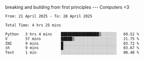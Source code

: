 breaking and building from first principles --- Computers <3

<!--START_SECTION:waka-->

```txt
From: 21 April 2025 - To: 28 April 2025

Total Time: 4 hrs 25 mins

Python   3 hrs 4 mins    █████████████████▒░░░░░░░   69.52 %
V        57 mins         █████▒░░░░░░░░░░░░░░░░░░░   21.75 %
INI      9 mins          █░░░░░░░░░░░░░░░░░░░░░░░░   03.72 %
sh       9 mins          █░░░░░░░░░░░░░░░░░░░░░░░░   03.67 %
Text     1 min           ░░░░░░░░░░░░░░░░░░░░░░░░░   00.48 %
```

<!--END_SECTION:waka-->
